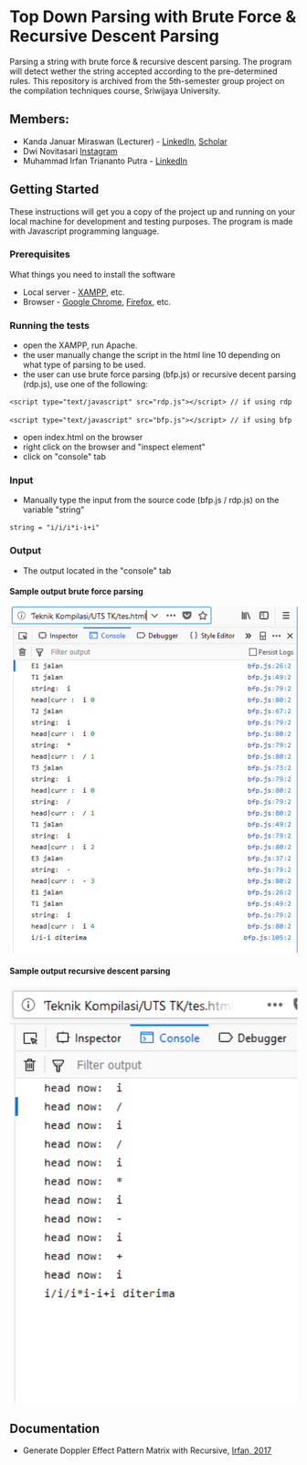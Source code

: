 # Top Down Parsing with Brute Force & Recursive Descent Parsing

Parsing a string with brute force & recursive descent parsing. The program will detect wether the string accepted according to the pre-determined rules. This repository is archived from the 5th-semester group project on the compilation techniques course, Sriwijaya University.

## Members:

* Kanda Januar Miraswan (Lecturer) - [LinkedIn](https://www.linkedin.com/in/kandajm/), [Scholar](https://scholar.google.com/citations?user=4Bwuql8AAAAJ&hl=en)
* Dwi Novitasari [Instagram](https://www.instagram.com/dwinovi.s/)
* Muhammad Irfan Triananto Putra - [LinkedIn](https://www.linkedin.com/in/trianantoputra/)


## Getting Started

These instructions will get you a copy of the project up and running on your local machine for development and testing purposes. The program is made with Javascript programming language.

### Prerequisites

What things you need to install the software

* Local server - [XAMPP](https://www.apachefriends.org/index.html), etc.
* Browser - [Google Chrome](https://www.google.com/chrome/), [Firefox](https://www.mozilla.org/en-US/firefox/new/), etc.

### Running the tests

* open the XAMPP, run Apache.
* the user manually change the script in the html line 10 depending on what type of parsing to be used.
* the user can use brute force parsing (bfp.js) or recursive decent parsing (rdp.js), use one of the following:

```
<script type="text/javascript" src="rdp.js"></script> // if using rdp

<script type="text/javascript" src="bfp.js"></script> // if using bfp
```

* open index.html on the browser
* right click on the browser and "inspect element"
* click on "console" tab

### Input

* Manually type the input from the source code (bfp.js / rdp.js) on the variable "string"

```
string = "i/i/i*i-i+i"
```

### Output

* The output located in the "console" tab

#### Sample output brute force parsing

<p align="center">
  <img src="bfp.PNG" alt="output" width="738">
</p>

#### Sample output recursive descent parsing

<p align="center">
  <img src="rdp.PNG" alt="output" width="738">
</p>

## Documentation
* Generate Doppler Effect Pattern Matrix with Recursive, [Irfan, 2017](https://github.com/trianantoputra/top-down-parsing/blob/master/Muhammad%20Irfan_Dwi%20Novitasari_TOP%20DOWN%20PARSING.pdf)
